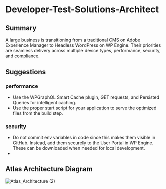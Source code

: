 # Developer-Test-Solutions-Architect

## Summary
A large business is transitioning from a traditional CMS on Adobe Experience Manager to Headless WordPress on WP Engine. Their priorities are seamless delivery across multiple device types, performance, security, and compliance.

## Suggestions
### performance
- Use the WPGraphQL Smart Cache plugin, GET requests, and Persisted Queries for intelligent caching.
- Use the proper start script for your application to serve the optimized files from the build step.
### security
- Do not commit env variables in code since this makes them visible in GitHub. Instead, add them securely to the User Portal in WP Engine. These can be downloaded when needed for local development.
- 

## Atlas Architecture Diagram
![Atlas_Architecture (2)](https://github.com/user-attachments/assets/edea4861-23a9-4c19-bda0-4cdcd7ea9ea1)
